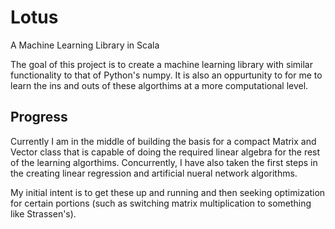 # Lotus
A Machine Learning Library in Scala

The goal of this project is to create a machine learning library with similar functionality to that of Python's numpy. It is also an oppurtunity to for me to learn the ins and outs of these algorthims at a more computational level.

## Progress
Currently I am in the middle of building the basis for a compact Matrix and Vector class that is capable of doing the required linear algebra for the rest of the learning algorthims. Concurrently, I have also taken the first steps in the creating linear regression and artificial nueral network algorithms.

My initial intent is to get these up and running and then seeking optimization for certain portions (such as switching matrix multiplication to something like Strassen's). 
